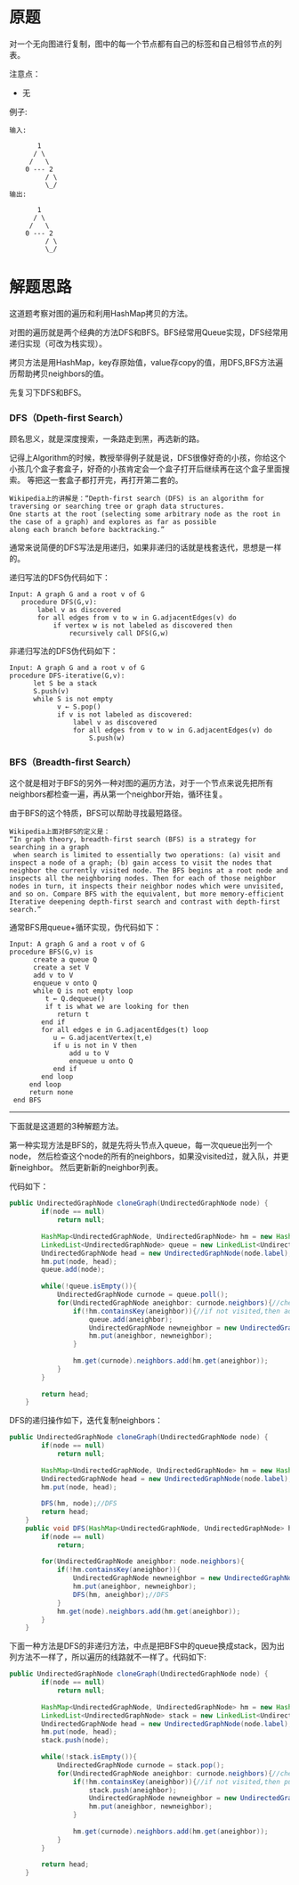 # 原题
对一个无向图进行复制，图中的每一个节点都有自己的标签和自己相邻节点的列表。

注意点：

  - 无

例子:

```
输入:

       1
      / \
     /   \
    0 --- 2
         / \
         \_/
输出:

       1
      / \
     /   \
    0 --- 2
         / \
         \_/
```

# 解题思路
这道题考察对图的遍历和利用HashMap拷贝的方法。

对图的遍历就是两个经典的方法DFS和BFS。BFS经常用Queue实现，DFS经常用递归实现（可改为栈实现）。

拷贝方法是用HashMap，key存原始值，value存copy的值，用DFS,BFS方法遍历帮助拷贝neighbors的值。

先复习下DFS和BFS。

### DFS（Dpeth-first Search）
顾名思义，就是深度搜索，一条路走到黑，再选新的路。

记得上Algorithm的时候，教授举得例子就是说，DFS很像好奇的小孩，你给这个小孩几个盒子套盒子，好奇的小孩肯定会一个盒子打开后继续再在这个盒子里面搜索。
等把这一套盒子都打开完，再打开第二套的。

```
Wikipedia上的讲解是：“Depth-first search (DFS) is an algorithm for traversing or searching tree or graph data structures. 
One starts at the root (selecting some arbitrary node as the root in the case of a graph) and explores as far as possible 
along each branch before backtracking.”
```

通常来说简便的DFS写法是用递归，如果非递归的话就是栈套迭代，思想是一样的。

递归写法的DFS伪代码如下：

```
Input: A graph G and a root v of G
   procedure DFS(G,v):
       label v as discovered
       for all edges from v to w in G.adjacentEdges(v) do
           if vertex w is not labeled as discovered then
               recursively call DFS(G,w)
```

非递归写法的DFS伪代码如下：

```
Input: A graph G and a root v of G
procedure DFS-iterative(G,v):
      let S be a stack
      S.push(v)
      while S is not empty
            v ← S.pop() 
            if v is not labeled as discovered:
                label v as discovered
                for all edges from v to w in G.adjacentEdges(v) do
                    S.push(w)
```

### BFS（Breadth-first Search）
这个就是相对于BFS的另外一种对图的遍历方法，对于一个节点来说先把所有neighbors都检查一遍，再从第一个neighbor开始，循环往复。

由于BFS的这个特质，BFS可以帮助寻找最短路径。

```
Wikipedia上面对BFS的定义是：
“In graph theory, breadth-first search (BFS) is a strategy for searching in a graph
 when search is limited to essentially two operations: (a) visit and 
inspect a node of a graph; (b) gain access to visit the nodes that 
neighbor the currently visited node. The BFS begins at a root node and 
inspects all the neighboring nodes. Then for each of those neighbor 
nodes in turn, it inspects their neighbor nodes which were unvisited, 
and so on. Compare BFS with the equivalent, but more memory-efficient 
Iterative deepening depth-first search and contrast with depth-first search.”
```

通常BFS用queue+循环实现，伪代码如下：

```
Input: A graph G and a root v of G
procedure BFS(G,v) is
      create a queue Q
      create a set V
      add v to V
      enqueue v onto Q
      while Q is not empty loop
         t ← Q.dequeue()
         if t is what we are looking for then
            return t
        end if
        for all edges e in G.adjacentEdges(t) loop
           u ← G.adjacentVertex(t,e)
           if u is not in V then
               add u to V
               enqueue u onto Q
           end if
        end loop
     end loop
     return none
 end BFS
 ```
 
********************************************************************************************************************************
下面就是这道题的3种解题方法。

第一种实现方法是BFS的，就是先将头节点入queue，每一次queue出列一个node，
然后检查这个node的所有的neighbors，如果没visited过，就入队，并更新neighbor。
然后更新新的neighbor列表。

代码如下：

```java
public UndirectedGraphNode cloneGraph(UndirectedGraphNode node) {
        if(node == null)
            return null;
            
        HashMap<UndirectedGraphNode, UndirectedGraphNode> hm = new HashMap<UndirectedGraphNode, UndirectedGraphNode>();
        LinkedList<UndirectedGraphNode> queue = new LinkedList<UndirectedGraphNode>();
        UndirectedGraphNode head = new UndirectedGraphNode(node.label);
        hm.put(node, head);
        queue.add(node);
        
        while(!queue.isEmpty()){
            UndirectedGraphNode curnode = queue.poll();
            for(UndirectedGraphNode aneighbor: curnode.neighbors){//check each neighbor
                if(!hm.containsKey(aneighbor)){//if not visited,then add to queue
                    queue.add(aneighbor);
                    UndirectedGraphNode newneighbor = new UndirectedGraphNode(aneighbor.label);
                    hm.put(aneighbor, newneighbor);
                }
                
                hm.get(curnode).neighbors.add(hm.get(aneighbor));
            }
        }
        
        return head;
    }
```


DFS的递归操作如下，迭代复制neighbors：

```java
public UndirectedGraphNode cloneGraph(UndirectedGraphNode node) {
        if(node == null)
            return null;
            
        HashMap<UndirectedGraphNode, UndirectedGraphNode> hm = new HashMap<UndirectedGraphNode, UndirectedGraphNode>();
        UndirectedGraphNode head = new UndirectedGraphNode(node.label);
        hm.put(node, head);
        
        DFS(hm, node);//DFS
        return head;
    }
    public void DFS(HashMap<UndirectedGraphNode, UndirectedGraphNode> hm, UndirectedGraphNode node){
        if(node == null)
            return;
            
        for(UndirectedGraphNode aneighbor: node.neighbors){ 
            if(!hm.containsKey(aneighbor)){
                UndirectedGraphNode newneighbor = new UndirectedGraphNode(aneighbor.label);
                hm.put(aneighbor, newneighbor);
                DFS(hm, aneighbor);//DFS
            }
            hm.get(node).neighbors.add(hm.get(aneighbor));
        }
    }
```

下面一种方法是DFS的非递归方法，中点是把BFS中的queue换成stack，因为出列方法不一样了，所以遍历的线路就不一样了。代码如下:

```java
public UndirectedGraphNode cloneGraph(UndirectedGraphNode node) {
        if(node == null)
            return null;
            
        HashMap<UndirectedGraphNode, UndirectedGraphNode> hm = new HashMap<UndirectedGraphNode, UndirectedGraphNode>();
        LinkedList<UndirectedGraphNode> stack = new LinkedList<UndirectedGraphNode>();
        UndirectedGraphNode head = new UndirectedGraphNode(node.label);
        hm.put(node, head);
        stack.push(node);
        
        while(!stack.isEmpty()){
            UndirectedGraphNode curnode = stack.pop();
            for(UndirectedGraphNode aneighbor: curnode.neighbors){//check each neighbor
                if(!hm.containsKey(aneighbor)){//if not visited,then push to stack
                    stack.push(aneighbor);
                    UndirectedGraphNode newneighbor = new UndirectedGraphNode(aneighbor.label);
                    hm.put(aneighbor, newneighbor);
                }
                
                hm.get(curnode).neighbors.add(hm.get(aneighbor));
            }
        }
        
        return head;
    }
```
